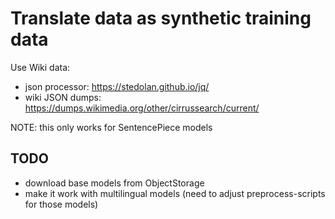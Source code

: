 
# Translate data as synthetic training data

Use Wiki data:

* json processor: https://stedolan.github.io/jq/
* wiki JSON dumps: https://dumps.wikimedia.org/other/cirrussearch/current/

NOTE: this only works for SentencePiece models


## TODO

*  download base models from ObjectStorage
*  make it work with multilingual models (need to adjust preprocess-scripts for those models)
